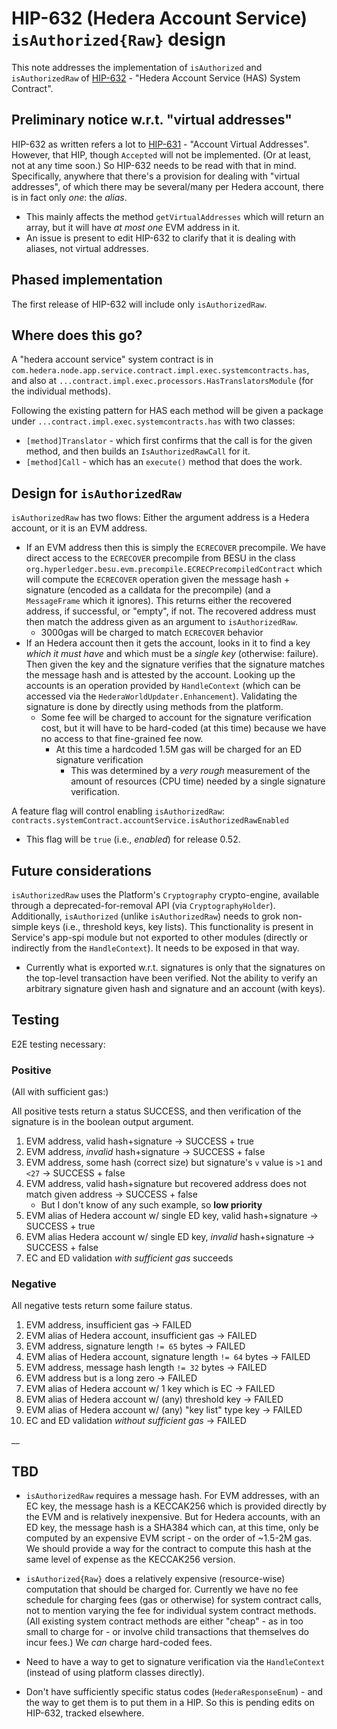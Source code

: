 # HIP-632 (Hedera Account Service) `isAuthorized{Raw}` design

This note addresses the implementation of `isAuthorized` and `isAuthorizedRaw` of
[HIP-632](https://hips.hedera.com/hip/hip-632) - "Hedera Account Service (HAS)
System Contract".

## Preliminary notice w.r.t. "virtual addresses"

HIP-632 as written refers a lot to
[HIP-631](https://hips.hedera.com/hip/hip-631) - "Account Virtual Addresses".
However, that HIP, though `Accepted` will not be implemented.  (Or at least, not
at any time soon.)  So HIP-632 needs to be read with that in mind.  Specifically,
anywhere that there's a provision for dealing with "virtual addresses", of which there
may be several/many per Hedera account, there is in fact only _one_: the _alias_.

* This mainly affects the method `getVirtualAddresses` which will return an array, but
  it will have _at most one_ EVM address in it.
* An issue is present to edit HIP-632 to clarify that it is dealing with aliases, not virtual addresses.

## Phased implementation

The first release of HIP-632 will include only `isAuthorizedRaw`.

## Where does this go?

A "hedera account service" system contract is in
`com.hedera.node.app.service.contract.impl.exec.systemcontracts.has`, and also at
`...contract.impl.exec.processors.HasTranslatorsModule` (for the individual methods).

Following the existing pattern for HAS each method will be given a package under
`...contract.impl.exec.systemcontracts.has` with two classes:
* `[method]Translator` - which first confirms that the call is for the given method, and
then builds an `IsAuthorizedRawCall` for it.
* `[method]Call` - which has an `execute()` method
that does the work.

## Design for `isAuthorizedRaw`

`isAuthorizedRaw` has two flows: Either the argument address is a Hedera account, or it is
an EVM address.

* If an EVM address then this is simply the `ECRECOVER` precompile.  We have direct
  access to the `ECRECOVER` precompile from BESU in the class
  `org.hyperledger.besu.evm.precompile.ECRECPrecompiledContract` which will compute
  the `ECRECOVER` operation given the message hash + signature (encoded as a calldata for
  the precompile) (and a `MessageFrame` which it ignores).  This returns either the
  recovered address, if successful, or "empty", if not.  The recovered address must then
  match the address given as an argument to `isAuthorizedRaw`.
  * 3000gas will be charged to match `ECRECOVER` behavior
* If an Hedera account then it gets the account, looks in it to find a key _which it must
  have_ and which must be a _single key_ (otherwise: failure).  Then given the key and the
  signature verifies that the signature matches the message hash and is attested by
  the account. Looking up the accounts is an operation provided by `HandleContext` (which can be accessed via
  the `HederaWorldUpdater.Enhancement`).  Validating the signature is done by directly using methods
  from the platform.
  * Some fee will be charged to account for the signature verification cost, but it
    will have to be hard-coded (at this time) because we have no access to that fine-grained
    fee now.
    * At this time a hardcoded 1.5M gas will be charged for an ED signature verification
      * This was determined by a _very rough_ measurement of the amount of resources (CPU time)
        needed by a single signature verification.

A feature flag will control enabling `isAuthorizedRaw`: `contracts.systemContract.accountService.isAuthorizedRawEnabled`
* This flag will be `true` (i.e., _enabled_) for release 0.52.

## Future considerations

`isAuthorizedRaw` uses the Platform's `Cryptography` crypto-engine, available through a
deprecated-for-removal API (via `CryptographyHolder`).  Additionally, `isAuthorized` (unlike
`isAuthorizedRaw`) needs to grok non-simple keys (i.e., threshold keys, key lists).  This
functionality is present in Service's app-spi module but not exported to other modules (directly
or indirectly from the `HandleContext`).  It needs to be exposed in that way.
* Currently what is exported w.r.t. signatures is only that the signatures on the top-level
transaction have been verified.  Not the ability to verify an arbitrary signature given hash and
signature and an account (with keys).

## Testing

E2E testing necessary:

### Positive

(All with sufficient gas:)

All positive tests return a status SUCCESS, and then verification of the signature is in the
boolean output argument.

1. EVM address, valid hash+signature -> SUCCESS + true
2. EVM address, _invalid_ hash+signature -> SUCCESS + false
3. EVM address, some hash (correct size) but signature's `v` value is `>1` and `<27` -> SUCCESS + false
4. EVM address, valid hash+signature but recovered address does not match given address -> SUCCESS + false
   * But I don't know of any such example, so **low priority**
5. EVM alias of Hedera account w/ single ED key, valid hash+signature -> SUCCESS + true
6. EVM alias Hedera account w/ single ED key, _invalid_ hash+signature -> SUCCESS + false
7. EC and ED validation _with sufficient gas_ succeeds

### Negative

All negative tests return some failure status.

1. EVM address, insufficient gas -> FAILED
2. EVM alias of Hedera account, insufficient gas -> FAILED
3. EVM address, signature length `!= 65` bytes -> FAILED
4. EVM alias of Hedera account, signature length `!= 64` bytes -> FAILED
5. EVM address, message hash length `!= 32` bytes -> FAILED
6. EVM address but is a long zero -> FAILED
7. EVM alias of Hedera account w/ 1 key which is EC -> FAILED
8. EVM alias of Hedera account w/ (any) threshold key -> FAILED
9. EVM alias of Hedera account w/ (any) "key list" type key -> FAILED
10. EC and ED validation _without sufficient gas_ -> FAILED

__

## TBD

* `isAuthorizedRaw` requires a message hash.  For EVM addresses, with an EC key,
  the message hash is a
  KECCAK256 which is provided directly by the EVM and is relatively inexpensive.  But for
  Hedera accounts, with an ED key, the message hash is a SHA384 which can, at this time,
  only be computed by an expensive EVM script - on the order of ~1.5-2M gas.  We should
  provide a way for the contract to compute this hash at the same level of expense as the
  KECCAK256 version.

* `isAuthorized{Raw}` does a relatively expensive (resource-wise) computation that should
  be charged for.  Currently we have no fee schedule for charging fees (gas or otherwise) for
  system contract calls, not to mention varying the fee for individual system contract
  methods.  (All existing system contract methods are either "cheap" - as in too small to
  charge for - or involve child transactions that themselves do incur fees.)  We _can_
  charge hard-coded fees.

* Need to have a way to get to signature verification via the `HandleContext` (instead of using
  platform classes directly).

* Don't have sufficiently specific status codes (`HederaResponseEnum`) - and the way to get them is
  to put them in a HIP. So this is pending edits on HIP-632, tracked elsewhere.
